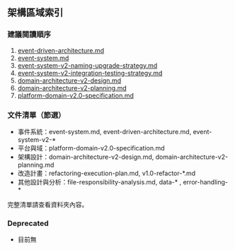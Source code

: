 ## 架構區域索引

### 建議閱讀順序
1. [event-driven-architecture.md](./event-driven-architecture.md)
2. [event-system.md](./event-system.md)
3. [event-system-v2-naming-upgrade-strategy.md](./event-system-v2-naming-upgrade-strategy.md)
4. [event-system-v2-integration-testing-strategy.md](./event-system-v2-integration-testing-strategy.md)
5. [domain-architecture-v2-design.md](./domain-architecture-v2-design.md)
6. [domain-architecture-v2-planning.md](./domain-architecture-v2-planning.md)
7. [platform-domain-v2.0-specification.md](./platform-domain-v2.0-specification.md)

### 文件清單（節選）
- 事件系統：event-system.md, event-driven-architecture.md, event-system-v2-*
- 平台與域：platform-domain-v2.0-specification.md
- 架構設計：domain-architecture-v2-design.md, domain-architecture-v2-planning.md
- 改造計畫：refactoring-execution-plan.md, v1.0-refactor-*.md
- 其他設計與分析：file-responsibility-analysis.md, data-* , error-handling-*

完整清單請查看資料夾內容。

### Deprecated
- 目前無
